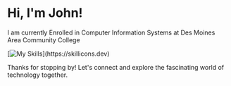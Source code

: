 # Hi, I'm John!

I am currently Enrolled in Computer Information Systems at Des Moines Area Community College

[![My Skills](https://skillicons.dev/icons?i=discord,visualstudio,vscode,windows,mysql,cs,)](https://skillicons.dev)

Thanks for stopping by! Let's connect and explore the fascinating world of technology together.
